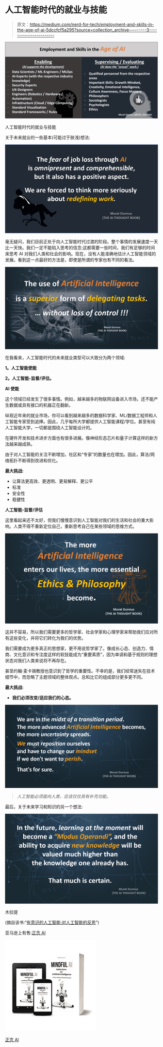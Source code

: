 # 人工智能时代的就业与技能

> 原文：<https://medium.com/nerd-for-tech/employment-and-skills-in-the-age-of-ai-5dccfcf5a295?source=collection_archive---------3----------------------->

![](img/20a2fb566adecf75ae233f8799297142.png)

人工智能时代的就业与技能

关于未来就业的一些基本(可能过于肤浅)想法:

![](img/027312bc16d39c99c157dfcc17d30f01.png)

毫无疑问，我们目前正处于向人工智能时代过渡的阶段。整个事情的发展速度一天比一天快。我们一定不能陷入思考的信念:这都需要一些时间，我们有足够的时间来思考 AI 对我们人类和社会的影响。现在，没有人能准确地估计人工智能领域的发展。看到这一点最好的方法是，即使是所谓的专家也有不同的看法。

![](img/6aa573b7928c7197caff203b824acf17.png)

在我看来，人工智能时代的未来就业类型可以大致分为两个领域:

**1。人工智能使能**

**2。人工智能-监督/评估。**

**AI 使能**

这个领域已经发生了很多事情。例如，越来越多的物联网设备进入市场，还不能产生数据或具有接口的机器正在翻新。

纵观近年来的就业市场，你可以看到越来越多的数据科学家、ML/数据工程师和人工智能专家受到追捧。因此，几乎每所大学都提供人工智能课程/学位。甚至有纯人工智能大学，一切都是围绕人工智能设计的。

在硬件开发和技术进步方面也有很多进展。像神经形态芯片和量子计算这样的新方法越来越成熟。

由于对人工智能的关注不断增加，社区和“专家”的数量也在增加。因此，算法/网络拓扑不断得到改进和优化。

**最大挑战:**

*   让算法更高效、更透明、更易解释、更公平
*   标准
*   安全性
*   稳健性

**人工智能-监督/评估**

这里看起来还不太好，但我们慢慢意识到人工智能对我们的生活和社会的重大影响。人类不得不重新定位自己，重新思考自己在某些领域的思维方式。

![](img/22ae7038b18fe4cea819e6f3fa690fa8.png)

这并不容易，所以我们需要更多的哲学家、社会学家和心理学家来帮助我们应对所有这些变化，并将它们转化为我们的优势。

我们需要成为更多真正的思想家，更不用说哲学家了。像成长心态、创造力、情商、文化意识和专注度这样的软技能成为“重要素质”，因为单调和基于规则的理想状态对我们人类来说将不再存在。

甚至约翰·麦卡锡教授也意识到了哲学的重要性。不幸的是，我们经常迷失在技术细节中，而忽略了主题领域的整体观点。总和比它的组成部分更多更不同。

**最大挑战:**

*   **我们必须改变/适应我们的心态。**

![](img/b46fa3b159708a0dbef0db4899115bf9.png)

> *人工智能必须面向人类，应该仅仅具有补充功能。*

最后，关于未来学习和知识的另一个想法:

![](img/87a18d8399913afa9321be9dee06305c.png)

木拉提

(摘自该书:“[有意识的人工智能:对人工智能的反思](https://www.amazon.com/dp/B0BKLCKM22)”)

亚马逊上有售:[正念 AI](https://www.amazon.com/dp/B0BKLCKM22)

![](img/463d90329ac6c80bd7f95fd1089d16f6.png)

[正念 AI](https://www.amazon.com/dp/B0BKLCKM22)